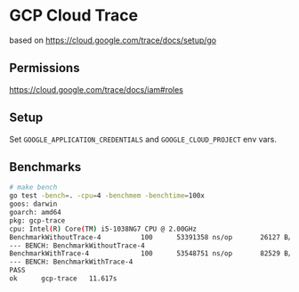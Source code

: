 # GCP Cloud Trace

based on https://cloud.google.com/trace/docs/setup/go

## Permissions
https://cloud.google.com/trace/docs/iam#roles

## Setup
Set `GOOGLE_APPLICATION_CREDENTIALS` and `GOOGLE_CLOUD_PROJECT` env vars.

## Benchmarks
```bash
# make bench
go test -bench=. -cpu=4 -benchmem -benchtime=100x
goos: darwin
goarch: amd64
pkg: gcp-trace
cpu: Intel(R) Core(TM) i5-1038NG7 CPU @ 2.00GHz
BenchmarkWithoutTrace-4   	     100	  53391358 ns/op	   26127 B/op	     127 allocs/op
--- BENCH: BenchmarkWithoutTrace-4
BenchmarkWithTrace-4      	     100	  53548751 ns/op	   82529 B/op	    1118 allocs/op
--- BENCH: BenchmarkWithTrace-4
PASS
ok  	gcp-trace	11.617s
```
